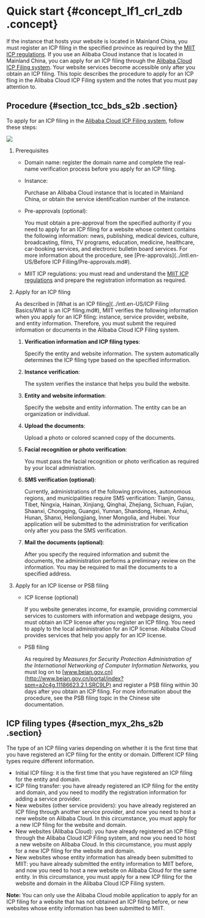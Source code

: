 # Quick start {#concept_lf1_crl_zdb .concept}

If the instance that hosts your website is located in Mainland China, you must register an ICP filing in the specified province as required by the [MIIT ICP regulations](https://beian.aliyun.com/?spm=a2c4g.750001.765261.5.GoB9kU#MapDataContainer). If you use an Alibaba Cloud instance that is located in Mainland China, you can apply for an ICP filing through the [Alibaba Cloud ICP Filing system](https://beian.aliyun.com/order/index.htm). Your website services become accessible only after you obtain an ICP filing. This topic describes the procedure to apply for an ICP fling in the Alibaba Cloud ICP Filing system and the notes that you must pay attention to.

## Procedure {#section_tcc_bds_s2b .section}

To apply for an ICP filing in the [Alibaba Cloud ICP Filing system](https://beian.aliyun.com/order/selfBaIndex.htm), follow these steps:

![](http://static-aliyun-doc.oss-cn-hangzhou.aliyuncs.com/assets/img/14194/156497589347105_en-US.png)

1.  Prerequisites
    -   Domain name: register the domain name and complete the real-name verification process before you apply for an ICP filing.
    -   Instance:

        Purchase an Alibaba Cloud instance that is located in Mainland China, or obtain the service identification number of the instance.

    -   Pre-approvals \(optional\):

        You must obtain a pre-approval from the specified authority if you need to apply for an ICP filing for a website whose content contains the following information: news, publishing, medical devices, culture, broadcasting, films, TV programs, education, medicine, healthcare, car-booking services, and electronic bulletin board services. For more information about the procedure, see [Pre-approvals](../intl.en-US/Before ICP Filling/Pre-approvals.md#).

    -   MIIT ICP regulations: you must read and understand the [MIIT ICP regulations](https://beian.aliyun.com/?spm=a2c4g.750001.765261.5.GoB9kU#MapDataContainer) and prepare the registration information as required.
2.  Apply for an ICP filing

    As described in [What is an ICP filing](../intl.en-US/ICP Filing Basics/What is an ICP filing.md#), MIIT verifies the following information when you apply for an ICP filing: instance, service provider, website, and entity information. Therefore, you must submit the required information or documents in the Alibaba Cloud ICP Filing system.

    1.  **Verification information and ICP filing types**:

        Specify the entity and website information. The system automatically determines the ICP filing type based on the specified information.

    2.  **Instance verification**:

        The system verifies the instance that helps you build the website.

    3.  **Entity and website information**:

        Specify the website and entity information. The entity can be an organization or individual.

    4.  **Upload the documents**:

        Upload a photo or colored scanned copy of the documents.

    5.  **Facial recognition or photo verification**:

        You must pass the facial recognition or photo verification as required by your local administration.

    6.  **SMS verification \(optional\)**:

        Currently, administrations of the following provinces, autonomous regions, and municipalities require SMS verification: Tianjin, Gansu, Tibet, Ningxia, Hainan, Xinjiang, Qinghai, Zhejiang, Sichuan, Fujian, Shaanxi, Chongqing, Guangxi, Yunnan, Shandong, Henan, Anhui, Hunan, Shanxi, Heilongjiang, Inner Mongolia, and Hubei. Your application will be submitted to the administration for verification only after you pass the SMS verification.

    7.  **Mail the documents \(optional\)**:

        After you specify the required information and submit the documents, the administration performs a preliminary review on the information. You may be required to mail the documents to a specified address.

3.  Apply for an ICP license or PSB filing
    -   ICP license \(optional\)

        If you website generates income, for example, providing commercial services to customers with information and webpage designs, you must obtain an ICP license after you register an ICP filing. You need to apply to the local administration for an ICP license. Alibaba Cloud provides services that help you apply for an ICP license.

    -   PSB filing

        As required by *Measures for Security Protection Administration of the International Networking of Computer Information Networks,* you must log on to [www.beian.gov.cn](http://www.beian.gov.cn/portal/index?spm=a2c4g.11186623.2.1.SRC9LP) and register a PSB filing within 30 days after you obtain an ICP filing. For more information about the procedure, see the PSB filing topic in the Chinese site documentation.


## ICP filing types {#section_myx_2hs_s2b .section}

The type of an ICP filing varies depending on whether it is the first time that you have registered an ICP filing for the entity or domain. Different ICP filing types require different information.

-   Initial ICP filing: it is the first time that you have registered an ICP filing for the entity and domain.
-   ICP filing transfer: you have already registered an ICP filing for the entity and domain, and you need to modify the registration information for adding a service provider.
-   New websites \(other service providers\): you have already registered an ICP filing through another service provider, and now you need to host a new website on Alibaba Cloud. In this circumstance, you must apply for a new ICP filing for the website and domain.
-   New websites \(Alibaba Cloud\): you have already registered an ICP filing through the Alibaba Cloud ICP Filing system, and now you need to host a new website on Alibaba Cloud. In this circumstance, you must apply for a new ICP filing for the website and domain.
-   New websites whose entity information has already been submitted to MIIT: you have already submitted the entity information to MIIT before, and now you need to host a new website on Alibaba Cloud for the same entity. In this circumstance, you must apply for a new ICP filing for the website and domain in the Alibaba Cloud ICP Filing system.

**Note:** You can only use the Alibaba Cloud mobile application to apply for an ICP filing for a website that has not obtained an ICP filing before, or new websites whose entity information has been submitted to MIIT.

